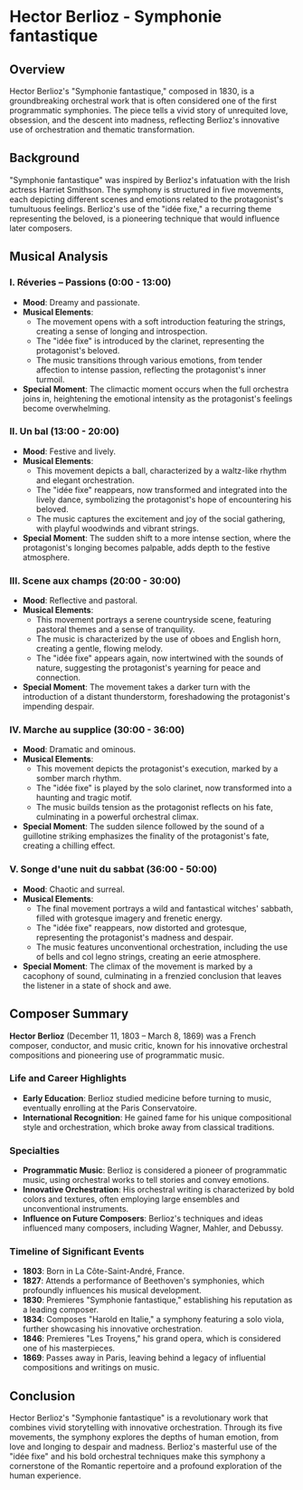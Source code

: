 # Hector Berlioz - Symphonie fantastique

## Overview

Hector Berlioz's "Symphonie fantastique," composed in 1830, is a groundbreaking orchestral work that is often considered one of the first programmatic symphonies. The piece tells a vivid story of unrequited love, obsession, and the descent into madness, reflecting Berlioz's innovative use of orchestration and thematic transformation.

## Background

"Symphonie fantastique" was inspired by Berlioz's infatuation with the Irish actress Harriet Smithson. The symphony is structured in five movements, each depicting different scenes and emotions related to the protagonist's tumultuous feelings. Berlioz's use of the "idée fixe," a recurring theme representing the beloved, is a pioneering technique that would influence later composers.

## Musical Analysis

### I. Réveries – Passions (0:00 - 13:00)

- **Mood**: Dreamy and passionate.
- **Musical Elements**:
  - The movement opens with a soft introduction featuring the strings, creating a sense of longing and introspection.
  - The "idée fixe" is introduced by the clarinet, representing the protagonist's beloved.
  - The music transitions through various emotions, from tender affection to intense passion, reflecting the protagonist's inner turmoil.
- **Special Moment**: The climactic moment occurs when the full orchestra joins in, heightening the emotional intensity as the protagonist's feelings become overwhelming.

### II. Un bal (13:00 - 20:00)

- **Mood**: Festive and lively.
- **Musical Elements**:
  - This movement depicts a ball, characterized by a waltz-like rhythm and elegant orchestration.
  - The "idée fixe" reappears, now transformed and integrated into the lively dance, symbolizing the protagonist's hope of encountering his beloved.
  - The music captures the excitement and joy of the social gathering, with playful woodwinds and vibrant strings.
- **Special Moment**: The sudden shift to a more intense section, where the protagonist's longing becomes palpable, adds depth to the festive atmosphere.

### III. Scene aux champs (20:00 - 30:00)

- **Mood**: Reflective and pastoral.
- **Musical Elements**:
  - This movement portrays a serene countryside scene, featuring pastoral themes and a sense of tranquility.
  - The music is characterized by the use of oboes and English horn, creating a gentle, flowing melody.
  - The "idée fixe" appears again, now intertwined with the sounds of nature, suggesting the protagonist's yearning for peace and connection.
- **Special Moment**: The movement takes a darker turn with the introduction of a distant thunderstorm, foreshadowing the protagonist's impending despair.

### IV. Marche au supplice (30:00 - 36:00)

- **Mood**: Dramatic and ominous.
- **Musical Elements**:
  - This movement depicts the protagonist's execution, marked by a somber march rhythm.
  - The "idée fixe" is played by the solo clarinet, now transformed into a haunting and tragic motif.
  - The music builds tension as the protagonist reflects on his fate, culminating in a powerful orchestral climax.
- **Special Moment**: The sudden silence followed by the sound of a guillotine striking emphasizes the finality of the protagonist's fate, creating a chilling effect.

### V. Songe d'une nuit du sabbat (36:00 - 50:00)

- **Mood**: Chaotic and surreal.
- **Musical Elements**:
  - The final movement portrays a wild and fantastical witches' sabbath, filled with grotesque imagery and frenetic energy.
  - The "idée fixe" reappears, now distorted and grotesque, representing the protagonist's madness and despair.
  - The music features unconventional orchestration, including the use of bells and col legno strings, creating an eerie atmosphere.
- **Special Moment**: The climax of the movement is marked by a cacophony of sound, culminating in a frenzied conclusion that leaves the listener in a state of shock and awe.

## Composer Summary

**Hector Berlioz** (December 11, 1803 – March 8, 1869) was a French composer, conductor, and music critic, known for his innovative orchestral compositions and pioneering use of programmatic music.

### Life and Career Highlights

- **Early Education**: Berlioz studied medicine before turning to music, eventually enrolling at the Paris Conservatoire.
- **International Recognition**: He gained fame for his unique compositional style and orchestration, which broke away from classical traditions.

### Specialties

- **Programmatic Music**: Berlioz is considered a pioneer of programmatic music, using orchestral works to tell stories and convey emotions.
- **Innovative Orchestration**: His orchestral writing is characterized by bold colors and textures, often employing large ensembles and unconventional instruments.
- **Influence on Future Composers**: Berlioz's techniques and ideas influenced many composers, including Wagner, Mahler, and Debussy.

### Timeline of Significant Events

- **1803**: Born in La Côte-Saint-André, France.
- **1827**: Attends a performance of Beethoven's symphonies, which profoundly influences his musical development.
- **1830**: Premieres "Symphonie fantastique," establishing his reputation as a leading composer.
- **1834**: Composes "Harold en Italie," a symphony featuring a solo viola, further showcasing his innovative orchestration.
- **1846**: Premieres "Les Troyens," his grand opera, which is considered one of his masterpieces.
- **1869**: Passes away in Paris, leaving behind a legacy of influential compositions and writings on music.

## Conclusion

Hector Berlioz's "Symphonie fantastique" is a revolutionary work that combines vivid storytelling with innovative orchestration. Through its five movements, the symphony explores the depths of human emotion, from love and longing to despair and madness. Berlioz's masterful use of the "idée fixe" and his bold orchestral techniques make this symphony a cornerstone of the Romantic repertoire and a profound exploration of the human experience.
